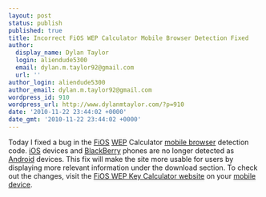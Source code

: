 ```yaml
---
layout: post
status: publish
published: true
title: Incorrect FiOS WEP Calculator Mobile Browser Detection Fixed
author:
  display_name: Dylan Taylor
  login: aliendude5300
  email: dylan.m.taylor92@gmail.com
  url: ''
author_login: aliendude5300
author_email: dylan.m.taylor92@gmail.com
wordpress_id: 910
wordpress_url: http://www.dylanmtaylor.com/?p=910
date: '2010-11-22 23:44:02 +0000'
date_gmt: '2010-11-22 23:44:02 +0000'
---
```

<p>Today I fixed a bug in the <a class="zem_slink" title="Verizon FiOS" rel="wikipedia" href="http://en.wikipedia.org/wiki/Verizon_FiOS">FiOS</a> <a class="zem_slink" title="Wired Equivalent Privacy" rel="wikipedia" href="http://en.wikipedia.org/wiki/Wired_Equivalent_Privacy">WEP</a> Calculator <a class="zem_slink" title="Mobile browser" rel="wikipedia" href="http://en.wikipedia.org/wiki/Mobile_browser">mobile browser</a> detection code. <a class="zem_slink" title="IOS (Apple)" rel="wikipedia" href="http://en.wikipedia.org/wiki/IOS_%28Apple%29">iOS</a> devices and <a class="zem_slink" title="BlackBerry" rel="wikipedia" href="http://en.wikipedia.org/wiki/BlackBerry">BlackBerry</a> phones are no longer detected as <a class="zem_slink" title="Android" rel="homepage" href="http://code.google.com/android/">Android</a> devices. This fix will make the site more usable for users by displaying more relevant information under the download section. To check out the changes, visit the <a href="http://fwc.dylanmtaylor.com">FiOS WEP Key Calculator website</a> on your <a class="zem_slink" title="Mobile device" rel="wikipedia" href="http://en.wikipedia.org/wiki/Mobile_device">mobile device</a>.</p>
<div class="zemanta-pixie" style="margin-top: 10px; height: 15px;"><img class="zemanta-pixie-img" style="border: medium none; float: right;" src="/images/blog/2010/12/pixy8.gif" alt="" /></div>
